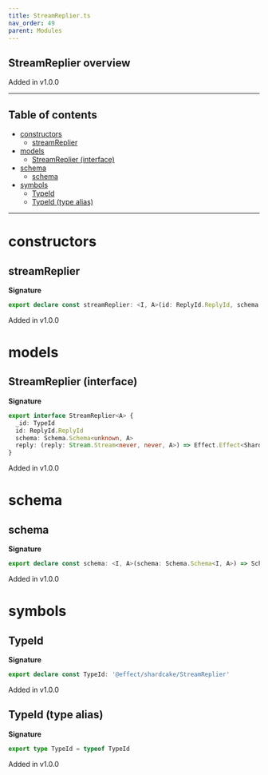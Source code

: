 ```yaml
---
title: StreamReplier.ts
nav_order: 49
parent: Modules
---
```


## StreamReplier overview

Added in v1.0.0

---

<h2 class="text-delta">Table of contents</h2>

- [constructors](#constructors)
  - [streamReplier](#streamreplier)
- [models](#models)
  - [StreamReplier (interface)](#streamreplier-interface)
- [schema](#schema)
  - [schema](#schema-1)
- [symbols](#symbols)
  - [TypeId](#typeid)
  - [TypeId (type alias)](#typeid-type-alias)

---

# constructors

## streamReplier

**Signature**

```ts
export declare const streamReplier: <I, A>(id: ReplyId.ReplyId, schema: Schema.Schema<I, A>) => StreamReplier<A>
```

Added in v1.0.0

# models

## StreamReplier (interface)

**Signature**

```ts
export interface StreamReplier<A> {
  _id: TypeId
  id: ReplyId.ReplyId
  schema: Schema.Schema<unknown, A>
  reply: (reply: Stream.Stream<never, never, A>) => Effect.Effect<Sharding.Sharding, never, void>
}
```

Added in v1.0.0

# schema

## schema

**Signature**

```ts
export declare const schema: <I, A>(schema: Schema.Schema<I, A>) => Schema.Schema<I, StreamReplier<A>>
```

Added in v1.0.0

# symbols

## TypeId

**Signature**

```ts
export declare const TypeId: '@effect/shardcake/StreamReplier'
```

Added in v1.0.0

## TypeId (type alias)

**Signature**

```ts
export type TypeId = typeof TypeId
```

Added in v1.0.0
